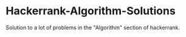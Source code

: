 # Hackerrank-Algorithm-Solutions
Solution to a lot of problems in the "Algorithm" section of hackerrank.
